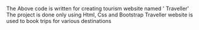 The Above code is written for creating tourism website named ' Traveller'
The project is done only using Html, Css and Bootstrap
Traveller website is used to book trips for various destinations
